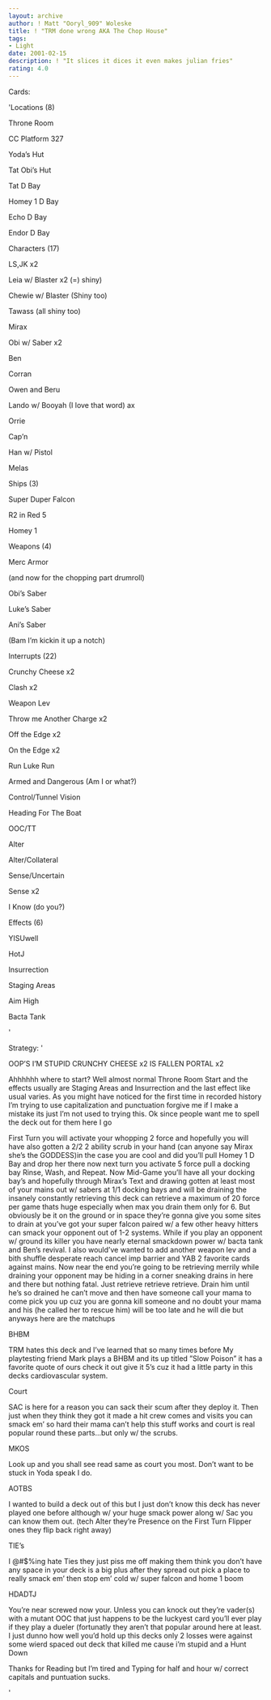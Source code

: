 ```yaml
---
layout: archive
author: ! Matt "Ooryl_909" Woleske
title: ! "TRM done wrong AKA The Chop House"
tags:
- Light
date: 2001-02-15
description: ! "It slices it dices it even makes julian fries"
rating: 4.0
---
```

Cards: 

'Locations (8)

Throne Room 

CC Platform 327

Yoda’s Hut

Tat Obi’s Hut 

Tat D Bay

Homey 1 D Bay

Echo D Bay

Endor D Bay


Characters (17)

LS,JK x2

Leia w/ Blaster x2 (=) shiny)

Chewie w/ Blaster (Shiny too)

Tawass (all shiny too)

Mirax

Obi w/ Saber x2

Ben

Corran 

Owen and Beru 

Lando w/ Booyah (I love that word) ax

Orrie

Cap’n

Han w/ Pistol

Melas


Ships (3)

Super Duper Falcon

R2 in Red 5

Homey 1 


Weapons (4)

Merc Armor

(and now for the chopping part drumroll)

Obi’s Saber

Luke’s Saber 

Ani’s Saber

(Bam I’m kickin it up a notch)


Interrupts (22)

Crunchy Cheese x2

Clash x2

Weapon Lev

Throw me Another Charge x2

Off the Edge x2

On the Edge x2 

Run Luke Run

Armed and Dangerous (Am I or what?)

Control/Tunnel Vision

Heading For The Boat

OOC/TT

Alter 

Alter/Collateral

Sense/Uncertain

Sense x2

I Know (do you?)


Effects (6)

YISUwell

HotJ

Insurrection

Staging Areas

Aim High

Bacta Tank

'

Strategy: '

OOP’S I’M STUPID CRUNCHY CHEESE x2 IS FALLEN PORTAL x2


Ahhhhhh where to start? Well almost normal Throne Room Start and the effects usually are Staging Areas and Insurrection and the last effect like usual varies.  As you might have noticed for the first time in recorded history I’m trying to use capitalization and punctuation forgive me if I make a mistake its just I’m not used to trying this.  Ok since people want me to spell the deck out for them here I go 

First Turn you will activate your whopping 2 force and hopefully you will have also gotten a 2/2 2 ability scrub in your hand (can anyone say Mirax she’s the GODDESS)in the case you are cool and did you’ll pull Homey 1 D Bay and drop her there now next turn you activate 5 force pull a docking bay Rinse, Wash, and Repeat.  Now Mid-Game you’ll have all your docking bay’s and hopefully through Mirax’s Text and drawing gotten at least most of your mains out w/ sabers at 1/1 docking bays and will be draining the insanely constantly retrieving this deck can retrieve a maximum of 20 force per game thats huge especially when max you drain them only for 6.  But obviously be it on the ground or in space they’re gonna give you some sites to drain at you’ve got your super falcon paired w/ a few other heavy hitters can smack your opponent out of 1-2 systems.  While if you play an opponent w/ ground its killer you have nearly eternal smackdown power w/ bacta tank and Ben’s revival.  I also would’ve wanted to add another weapon lev and a bith shuffle desperate reach cancel imp barrier and YAB 2 favorite cards against mains.  Now near the end you’re going to be retrieving merrily while draining your opponent may be hiding in a corner sneaking drains in here and there but nothing fatal.  Just retrieve retrieve retrieve.  Drain him until he’s so drained he can’t move and then have someone call your mama to come pick you up cuz you are gonna kill someone and no doubt your mama and his (he called her to rescue him) will be too late and he will die but anyways here are the matchups


BHBM 

TRM hates this deck and I’ve learned that so many times before My playtesting friend Mark plays a BHBM and its up titled ”Slow Poison” it has a favorite quote of ours check it out give it 5’s cuz it had a little party in this decks cardiovascular system.


Court 

SAC is here for a reason you can sack their scum after they deploy it.  Then just when they think they got it made a hit crew comes and visits you can smack em’ so hard their mama can’t help this stuff works and court is real popular round these parts...but only w/ the scrubs.  


MKOS 

Look up and you shall see read same as court you most.  Don’t want to be stuck in Yoda speak I do. 


AOTBS

I wanted to build a deck out of this but I just don’t know this deck has never played one before although w/ your huge smack power along w/ Sac you can know them out.  (tech Alter they’re Presence on the First Turn Flipper ones they flip back right away)


TIE’s

I @#$%ing hate Ties they just piss me off making them think you don’t have any space in your deck is a big plus after they spread out pick a place to really smack em’ then stop em’ cold w/ super falcon and home 1 boom



HDADTJ

You’re near screwed now your.  Unless you can knock out they’re vader(s) with a mutant OOC that just happens to be the luckyest card you’ll ever play if they play a dueler (fortunatly they aren’t that popular around here at least.  I just dunno how well you’d hold up this decks only 2 losses were against some wierd spaced out deck that killed me cause i’m stupid and a Hunt Down 


Thanks for Reading but I’m tired and Typing for half and hour w/ correct capitals and puntuation sucks. 

'